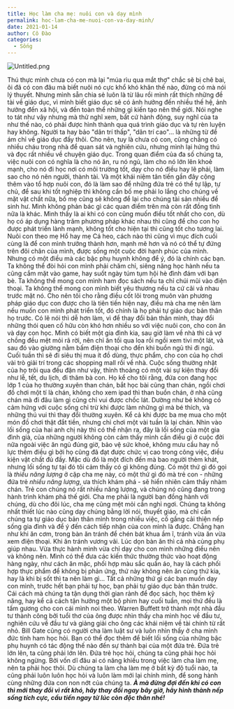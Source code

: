 ```yaml
---
title: Học làm cha mẹ: nuôi con và dạy mình
permalink: hoc-lam-cha-me-nuoi-con-va-day-minh/
date: 2021-01-14
author: Cô Đào
categories:
  - Sống
---
```


![Untitled.png](/images/d9535a53-2d67-4b06-9430-762dcbe9e60e/Untitled.png)


Thú thực mình chưa có con mà lại "múa rìu qua mắt thợ" chắc sẽ bị chê bai, ôi đã có con đâu mà biết nuôi nó cực khổ khó khăn thế nào, đừng có mà nói lý thuyết.
Nhưng mình sẵn chia sẻ luôn là từ lâu rồi mình rất thích những đề tài về giáo dục, vì mình biết giáo dục sẽ có ảnh hưởng đến nhiều thế hệ, ảnh hưởng đến xã hội, và đến toàn thể những gì kiến tạo nên thế giới. Nói nghe to tát như vậy nhưng mà thử nghĩ xem, bất cứ hành động, suy nghĩ của ta như thế nào, có phải được hình thành qua quá trình giáo dục và tự rèn luyện hay không. Người ta hay bảo "dân trí thấp", "dân trí cao"... là những từ để ám chỉ về giáo dục đấy thôi.
Cho nên, tuy là chưa có con, cũng chẳng có nhiều cháu trong nhà để quan sát và nghiên cứu, nhưng mình lại hứng thú và đọc rất nhiều về chuyện giáo dục. Trong quan điểm của đa số chúng ta, việc nuôi con có nghĩa là cho nó ăn, ru nó ngủ, làm cho nó lớn lên khoẻ mạnh, cho nó đi học nơi có môi trường tốt, dạy cho nó điều hay lẽ phải, làm sao cho nó nên người, thành tài. Và một khái niệm tân tiến gần đây cộng thêm vào tổ hợp nuôi con, đó là làm sao để những đứa trẻ có thể tự lập, tự chủ, để sau khi tốt nghiệp thì không cần bố mẹ phải lo lắng cho chúng về mặt vật chất nữa, bố mẹ cũng sẽ không để lại cho chúng tài sản nhiều để sinh hư.
Mình không phản bác gì các quan điểm trên mà còn rất đồng tình nữa là khác. Mình thấy là ai khi có con cũng muốn điều tốt nhất cho con, dù họ có áp dụng hàng trăm phương pháp khác nhau thì cũng để cho con họ được phát triển lành mạnh, không tốt cho hiện tại thì cũng tốt cho tương lai. Nuôi con theo mẹ Hổ hay mẹ Cá heo, cách nào thì cũng vì mục đích cuối cùng là để con mình trưởng thành hơn, mạnh mẽ hơn và nó có thể tự đứng trên đôi chân của mình, được sống một cuộc đời hạnh phúc của mình.
Nhưng có một điều mà các bậc phụ huynh không để ý, đó là chính các bạn.
Ta không thể đòi hỏi con mình phải chăm chỉ, siêng năng học hành nếu ta cũng cắm mặt vào game, hay suốt ngày túm tụm hội hè đình đám với bạn bè.
Ta không thể mong con mình ham đọc sách nếu ta chỉ chúi mũi vào điện thoại.
Ta không thể mong con mình biết yêu thương nếu ta cứ cãi vả nhau trước mặt nó.
Cho nên tôi cho rằng điều cốt lõi trong muôn vàn phương pháp giáo dục con được cho là tiên tiến hiện nay, điều mà cha mẹ nên làm nếu muốn con mình phát triển tốt, đó chính là họ phải tự giáo dục bản thân họ trước. Có lẽ nói thì dễ hơn làm, vì để thay đổi bản thân mình, thay đổi những thói quen cố hữu còn khó hơn nhiều so với việc nuôi con, cho con ăn và dạy con học.
Mình có biết một gia đình kia, sau giờ làm về nhà thì cả vợ chồng đều mệt mỏi rã rời, nên chỉ ăn tối qua loa rồi ngồi xem tivi một lát, và sau đó vào giường nằm bấm điện thoại cho đến khi buồn ngủ thì đi ngủ. Cuối tuần thì sẽ đi siêu thị mua ít đồ dùng, thực phẩm, cho con của họ chơi vài trò giải trí trong các shopping mall rồi về nhà. Cuộc sống thường nhật của họ trôi qua đều đặn như vậy, thỉnh thoảng có một vài sự kiện thay đổi như lễ, tết, du lịch, đi thăm bà con. Họ kể cho tôi rằng, đứa con đang học lớp 1 của họ thường xuyên than chán, bắt học bài cũng than chán, ngồi chơi đồ chơi một tí là chán, không cho xem ipad thì than buồn chán, ở nhà cũng chán mà đi đâu làm gì cũng chỉ vui được chốc lát. Dường như bé không có cảm hứng với cuộc sống chỉ trừ khi được làm những gì mà bé thích, và những thú vui thì thay đổi thường xuyên. Kể cả khi được ba mẹ mua cho một món đồ chơi thật đắt tiền, nhưng chỉ chơi một vài tuần là lại chán.
Nhìn vào lối sống của hai anh chị này thì có thể nhận ra, đây là lối sống của một gia đình già, của những người không còn cảm thấy mình cần điều gì ở cuộc đời nữa ngoài việc ăn ngủ đúng giờ, bảo vệ sức khoẻ, không mưu cầu hay nỗ lực thêm điều gì bởi họ cũng đã đạt được chức vị cao trong công việc, điều kiện vật chất đủ đầy. Mặc dù đó là một đích đến mà bao người thèm khát, nhưng lối sống tự tại đó tôi cảm thấy có gì không đúng. Có một thứ gì đó gọi là _thiếu năng lượng_ ở cặp cha mẹ này, có một thứ gì đó mà trẻ con - những đứa trẻ _nhiều năng lượng_, ưa thích khám phá - sẽ hiển nhiên cảm thấy nhàm chán.
Trẻ con chúng nó rất nhiều năng lượng, và chúng nó cũng đang trong hành trình khám phá thế giới. Cha mẹ phải là người bạn đồng hành với chúng, dù cho đôi lúc, cha mẹ cũng mệt mỏi cần nghỉ ngơi.
Chúng ta không nhất thiết lúc nào cũng dạy chúng bằng lời nói, thuyết giáo, mà chỉ cần chúng ta tự giáo dục bản thân mình trong nhiều việc, cố gắng cải thiện nếp sống gia đình và để ý đến cách tiếp nhận của con mình là được.
Chẳng hạn như khi ăn cơm, trong bàn ăn tránh để chén bát khua ầm ĩ, tránh vừa ăn vừa xem điện thoại. Khi ăn tránh vương vãi. Lúc dọn bàn ăn thì cả nhà cùng phụ giúp nhau. Vừa thực hành mình vừa chỉ dạy cho con mình những điều nên và không nên.
Mình có thể đưa các kiến thức thường thức vào hoạt động hàng ngày, như cách ăn mặc, phối hợp màu sắc quần áo, hay là cách phối hợp thực phẩm để không bị phản ứng, thứ này không nên ăn cùng thứ kia, hay là khi bị sốt thì ta nên làm gì... Tất cả những thứ gì các bạn muốn dạy con mình, trước hết bạn phải tự học, bạn phải tự giáo dục bản thân trước.
Cái cách mà chúng ta tận dụng thời gian rảnh để đọc sách, học thêm kỹ năng, hay kể cả cách tận hưởng một bộ phim hay cuối tuần, mọi thứ đều là tấm gương cho con cái mình noi theo. Warren Buffett trở thành một nhà đầu tư thành công bởi tuổi thơ của ông được nhìn thấy cha mình học về đầu tư, nghiên cứu về đầu tư và giảng giải cho ông các khái niệm về tài chính từ rất nhỏ. Bill Gate cũng có người cha làm luật sư và luôn nhìn thấy ở cha mình đức tính ham học hỏi. Bạn có thể đọc thêm để biết lối sống của những bậc phụ huynh có tác động thế nào đến sự thành bại của một đứa trẻ. Đứa trẻ lớn lên, ta cũng phải lớn lên. Đứa trẻ học hỏi, chúng ta cũng phải học hỏi không ngừng. Bởi vốn dĩ đâu ai có năng khiếu trong việc làm cha làm mẹ, nên ta phải học thôi. Dù chúng ta làm cha làm mẹ ở bất kỳ độ tuổi nào, ta cũng phải luôn luôn học hỏi và luôn làm mới lại chính mình, để song hành cùng những đứa con non nớt của chúng ta.
_**À mà đừng đợi đến khi có con thì mới thay đổi vì rất khó, hãy thay đổi ngay bây giờ, hãy hình thành nếp sống tích cực, cầu tiến ngay từ lúc còn độc thân nhé!**_

